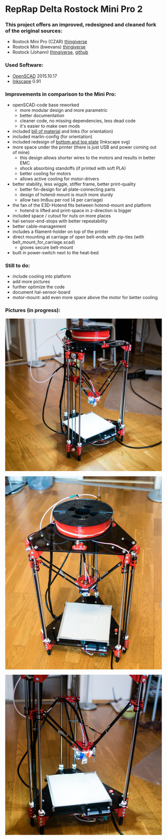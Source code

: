 # RepRap Delta Rostock Mini Pro 2

### This project offers an improved, redesigned and cleaned fork of the original sources:
- Rostock Mini Pro (CZAR) [thingiverse](http://www.thingiverse.com/thing:318971)
- Rostock Mini (bwevans) [thingiverse](http://www.thingiverse.com/thing:32850/) 
- Rostock (Johann) [thingiverse](http://www.thingiverse.com/thing:17175), [github](https://github.com/jcrocholl/rostock)

### Used Software: 
- [OpenSCAD](http://www.openscad.org) 2015.10.17 
- [Inkscape](https://inkscape.org) 0.91 

### Improvements in comparison to the Mini Pro:
- openSCAD-code base reworked
   - more modular design and more parametric
   - better documentation
   - cleaner code, no missing dependencies, less dead code
   - it's easier to make own mods
- included [bill of material](sources_bom/readme.md) and links (for orientation)
- included marlin-config (for orientation) 
- included redesign of [bottom and top plate](sources_inkscape/readme.md) (Inkscape svg)
- more space under the printer (there is just USB and power coming out of mine)
   - this design allows shorter wires to the motors and results in better EMC
   - shock absorbing standoffs (if printed with soft PLA)
   - better cooling for motors
   - allows active cooling for motor-drivers
- better stability, less wiggle, stiffer frame, better print-quality
   - better fin-design for all plate-connecting parts
   - design of hotend-mount is much more sturdy 
   - allow two lm8uu per rod (4 per carriage)
- the fan of the E3D-Hotend fits between hotend-mount and platform
   - hotend is lifted and print-space in z-direction is bigger 
- included space / cutout for nuts on more places
- hal-sensor-end-stops with better repeatability 
- better cable-management
- includes a filament-holder on top of the printer
- direct mounting at carriage of open belt-ends with zip-ties (with belt_mount_for_carriage.scad) 
   - groves secure belt-mount 
- built in power-switch next to the heat-bed

### Still to do: 
- include cooling into platform
- add more pictures
- further optimize the code 
- document hal-sensor-board
- motor-mount: add even more space above the motor for better cooling

### Pictures (in progress):

![Front](/assembly_pictures/DSC08004.jpg)

![TOP](/assembly_pictures/DSC07994.jpg)

![DETAIL](/assembly_pictures/DSC07998.jpg)

